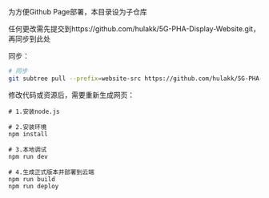 为方便Github Page部署，本目录设为子仓库  

任何更改需先提交到https://github.com/hulakk/5G-PHA-Display-Website.git，再同步到此处  

同步：  
```sh
# 同步
git subtree pull --prefix=website-src https://github.com/hulakk/5G-PHA-Display-Website.git main
```

修改代码或资源后，需要重新生成网页：  
```
# 1.安装node.js

# 2.安装环境
npm install

# 3.本地调试
npm run dev 

# 4.生成正式版本并部署到云端
npm run build
npm run deploy
```